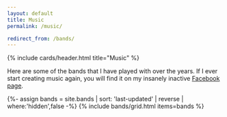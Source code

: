 ```yaml
---
layout: default
title: Music
permalink: /music/

redirect_from: /bands/
---
```


<article class="card">
  {% include cards/header.html title="Music" %}
  <p>
    Here are some of the bands that I have played with over the years. If I ever start creating music again, you will find it on my insanely inactive <a href="https://www.facebook.com/daniel.saidi.music/">Facebook page</a>.
  </p>
</article>

{%- assign bands = site.bands | sort: 'last-updated' | reverse | where:'hidden',false -%}
{% include bands/grid.html items=bands %}